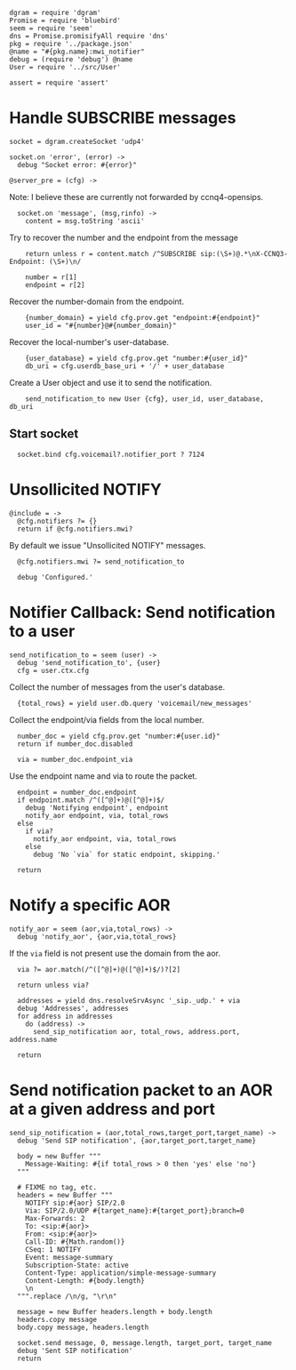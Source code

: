     dgram = require 'dgram'
    Promise = require 'bluebird'
    seem = require 'seem'
    dns = Promise.promisifyAll require 'dns'
    pkg = require '../package.json'
    @name = "#{pkg.name}:mwi_notifier"
    debug = (require 'debug') @name
    User = require '../src/User'

    assert = require 'assert'

Handle SUBSCRIBE messages
=========================

    socket = dgram.createSocket 'udp4'

    socket.on 'error', (error) ->
      debug "Socket error: #{error}"

    @server_pre = (cfg) ->

Note: I believe these are currently not forwarded by ccnq4-opensips.

      socket.on 'message', (msg,rinfo) ->
        content = msg.toString 'ascii'

Try to recover the number and the endpoint from the message

        return unless r = content.match /^SUBSCRIBE sip:(\S+)@.*\nX-CCNQ3-Endpoint: (\S+)\n/

        number = r[1]
        endpoint = r[2]

Recover the number-domain from the endpoint.

        {number_domain} = yield cfg.prov.get "endpoint:#{endpoint}"
        user_id = "#{number}@#{number_domain}"

Recover the local-number's user-database.

        {user_database} = yield cfg.prov.get "number:#{user_id}"
        db_uri = cfg.userdb_base_uri + '/' + user_database

Create a User object and use it to send the notification.

        send_notification_to new User {cfg}, user_id, user_database, db_uri

Start socket
------------

      socket.bind cfg.voicemail?.notifier_port ? 7124

Unsollicited NOTIFY
===================

    @include = ->
      @cfg.notifiers ?= {}
      return if @cfg.notifiers.mwi?

By default we issue "Unsollicited NOTIFY" messages.

      @cfg.notifiers.mwi ?= send_notification_to

      debug 'Configured.'

Notifier Callback: Send notification to a user
==============================================

    send_notification_to = seem (user) ->
      debug 'send_notification_to', {user}
      cfg = user.ctx.cfg

Collect the number of messages from the user's database.

      {total_rows} = yield user.db.query 'voicemail/new_messages'

Collect the endpoint/via fields from the local number.

      number_doc = yield cfg.prov.get "number:#{user.id}"
      return if number_doc.disabled

      via = number_doc.endpoint_via

Use the endpoint name and via to route the packet.

      endpoint = number_doc.endpoint
      if endpoint.match /^([^@]+)@([^@]+)$/
        debug 'Notifying endpoint', endpoint
        notify_aor endpoint, via, total_rows
      else
        if via?
          notify_aor endpoint, via, total_rows
        else
          debug 'No `via` for static endpoint, skipping.'

      return

Notify a specific AOR
=====================

    notify_aor = seem (aor,via,total_rows) ->
      debug 'notify_aor', {aor,via,total_rows}

If the `via` field is not present use the domain from the aor.

      via ?= aor.match(/^([^@]+)@([^@]+)$/)?[2]

      return unless via?

      addresses = yield dns.resolveSrvAsync '_sip._udp.' + via
      debug 'Addresses', addresses
      for address in addresses
        do (address) ->
          send_sip_notification aor, total_rows, address.port, address.name

      return

Send notification packet to an AOR at a given address and port
==============================================================

    send_sip_notification = (aor,total_rows,target_port,target_name) ->
      debug 'Send SIP notification', {aor,target_port,target_name}

      body = new Buffer """
        Message-Waiting: #{if total_rows > 0 then 'yes' else 'no'}
      """

      # FIXME no tag, etc.
      headers = new Buffer """
        NOTIFY sip:#{aor} SIP/2.0
        Via: SIP/2.0/UDP #{target_name}:#{target_port};branch=0
        Max-Forwards: 2
        To: <sip:#{aor}>
        From: <sip:#{aor}>
        Call-ID: #{Math.random()}
        CSeq: 1 NOTIFY
        Event: message-summary
        Subscription-State: active
        Content-Type: application/simple-message-summary
        Content-Length: #{body.length}
        \n
      """.replace /\n/g, "\r\n"

      message = new Buffer headers.length + body.length
      headers.copy message
      body.copy message, headers.length

      socket.send message, 0, message.length, target_port, target_name
      debug 'Sent SIP notification'
      return
